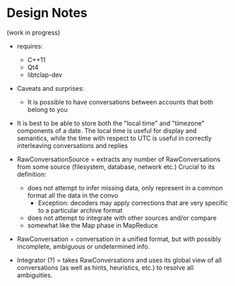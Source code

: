 Design Notes
============

(work in progress)

- requires:
  - C++11
  - Qt4
  - libtclap-dev

- Caveats and surprises:
  - It is possible to have conversations between accounts that both belong to you

- It is best to be able to store both the "local time" and "timezone" components of a date. The local time is useful
  for display and semantics, while the time with respect to UTC is useful in correctly interleaving conversations and
  replies

- RawConversationSource = extracts any number of RawConversations from some source (filesystem, database, network etc.)
  Crucial to its definition:
    - does not attempt to infer missing data, only represent in a common format all the data in the convo
      - Exception: decoders may apply corrections that are very specific to a particular archive format
    - does not attempt to integrate with other sources and/or compare
    - somewhat like the Map phase in MapReduce
- RawConversation = conversation in a unified format, but with possibly incomplete, ambiguous or undetermined info.
- Integrator (?) = takes RawConversations and uses its global view of all conversations (as well as hints, heuristics,
  etc.) to resolve all ambiguities.

